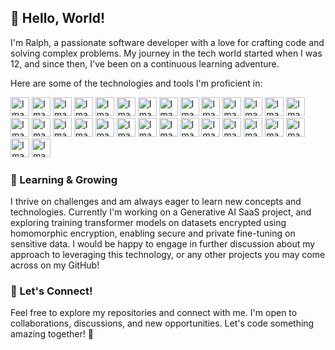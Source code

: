 ## 👋 Hello, World! 

I'm Ralph, a passionate software developer with a love for crafting code and solving complex problems. My journey in the tech world started when I was 12, and since then, I've been on a continuous learning adventure.

Here are some of the technologies and tools I'm proficient in:

<img src="https://user-images.githubusercontent.com/25181517/192158954-f88b5814-d510-4564-b285-dff7d6400dad.png" alt="Image 1" height="30px" style="width: auto;"> <img src="https://user-images.githubusercontent.com/25181517/183898674-75a4a1b1-f960-4ea9-abcb-637170a00a75.png" alt="Image 2" height="30px" style="width: auto;"> <img src="https://user-images.githubusercontent.com/25181517/202896760-337261ed-ee92-4979-84c4-d4b829c7355d.png" alt="Image 3" height="30px" style="width: auto;"> <img src="https://user-images.githubusercontent.com/25181517/189716855-2c69ca7a-5149-4647-936d-780610911353.png" alt="Image 4" height="30px" style="width: auto;"> <img src="https://user-images.githubusercontent.com/25181517/189715289-df3ee512-6eca-463f-a0f4-c10d94a06b2f.png" alt="Image 5" height="30px" style="width: auto;"> <img src="https://user-images.githubusercontent.com/25181517/189716630-fe6c084c-6c66-43af-aa49-64c8aea4a5c2.png" alt="Image 6" height="30px" style="width: auto;"> <img src="https://user-images.githubusercontent.com/25181517/117447155-6a868a00-af3d-11eb-9cfe-245df15c9f3f.png" alt="Image 7" height="30px" style="width: auto;"> <img src="https://user-images.githubusercontent.com/25181517/183890595-779a7e64-3f43-4634-bad2-eceef4e80268.png" alt="Image 8" height="30px" style="width: auto;"> <img src="https://user-images.githubusercontent.com/25181517/183897015-94a058a6-b86e-4e42-a37f-bf92061753e5.png" alt="Image 9" height="30px" style="width: auto;"> <img src="https://user-images.githubusercontent.com/25181517/183890598-19a0ac2d-e88a-4005-a8df-1ee36782fde1.png" alt="Image 10" height="30px" style="width: auto;"> <img src="https://user-images.githubusercontent.com/25181517/183568594-85e280a7-0d7e-4d1a-9028-c8c2209e073c.png" alt="Image 11" height="30px" style="width: auto;"> <img src="https://user-images.githubusercontent.com/25181517/183859966-a3462d8d-1bc7-4880-b353-e2cbed900ed6.png" alt="Image 12" height="30px" style="width: auto;"> <img src="https://user-images.githubusercontent.com/25181517/187896150-cc1dcb12-d490-445c-8e4d-1275cd2388d6.png" alt="Image 13" height="30px" style="width: auto;"> <img src="https://github.com/marwin1991/profile-technology-icons/assets/136815194/5f8c622c-c217-4649-b0a9-7e0ee24bd704" alt="Image 14" height="30px" style="width: auto;"> <img src="https://github.com/marwin1991/profile-technology-icons/assets/62091613/b40892ef-efb8-4b0e-a6b5-d1cfc2f3fc35" alt="Image 15" height="30px" style="width: auto;"> <img src="https://user-images.githubusercontent.com/25181517/117201156-9a724800-adec-11eb-9a9d-3cd0f67da4bc.png" alt="Image 16" height="30px" style="width: auto;"> <img src="https://user-images.githubusercontent.com/25181517/117201470-f6d56780-adec-11eb-8f7c-e70e376cfd07.png" alt="Image 17" height="30px" style="width: auto;"> <img src="https://user-images.githubusercontent.com/25181517/192106073-90fffafe-3562-4ff9-a37e-c77a2da0ff58.png" alt="Image 18" height="30px" style="width: auto;"> <img src="https://user-images.githubusercontent.com/25181517/183423507-c056a6f9-1ba8-4312-a350-19bcbc5a8697.png" alt="Image 19" height="30px" style="width: auto;"> <img src="https://user-images.githubusercontent.com/25181517/183423775-2276e25d-d43d-4e58-890b-edbc88e915f7.png" alt="Image 20" height="30px" style="width: auto;"> <img src="https://user-images.githubusercontent.com/25181517/184117132-9e89a93b-65fb-47c3-91e7-7d0f99e7c066.png" alt="Image 21" height="30px" style="width: auto;"> <img src="https://user-images.githubusercontent.com/25181517/183570228-6a040b9f-3ddf-47a2-a201-743121dac664.png" alt="Image 22" height="30px" style="width: auto;"> <img src="https://user-images.githubusercontent.com/25181517/186150365-da1eccce-6201-487c-8649-45e9e99435fd.png" alt="Image 23" height="30px" style="width: auto;"> <img src="https://user-images.githubusercontent.com/25181517/117208740-bfb78400-adf5-11eb-97bb-09072b6bedfc.png" alt="Image 24" height="30px" style="width: auto;"> <img src="https://user-images.githubusercontent.com/25181517/182884177-d48a8579-2cd0-447a-b9a6-ffc7cb02560e.png" alt="Image 25" height="30px" style="width: auto;"> <img src="https://user-images.githubusercontent.com/25181517/192158606-7c2ef6bd-6e04-47cf-b5bc-da2797cb5bda.png" alt="Image 26" height="30px" style="width: auto;"> <img src="https://user-images.githubusercontent.com/25181517/117207330-263ba280-adf4-11eb-9b97-0ac5b40bc3be.png" alt="Image 27" height="30px" style="width: auto;"> <img src="https://user-images.githubusercontent.com/25181517/182534006-037f08b5-8e7b-4e5f-96b6-5d2a5558fa85.png" alt="Image 28" height="30px" style="width: auto;"> <img src="https://user-images.githubusercontent.com/25181517/223639822-2a01e63a-a7f9-4a39-8930-61431541bc06.png" alt="Image 29" height="30px" style="width: auto;"> <img src="https://user-images.githubusercontent.com/25181517/184103699-d1b83c07-2d83-4d99-9a1e-83bd89e08117.png" alt="Image 30" height="30px" style="width: auto;">

### 🌱 Learning & Growing

I thrive on challenges and am always eager to learn new concepts and technologies. Currently I'm working on a Generative AI SaaS project, and exploring training transformer models on datasets encrypted using homomorphic encryption, enabling secure and private fine-tuning on sensitive data. I would be happy to engage in further discussion about my approach to leveraging this technology, or any other projects you may come across on my GitHub!

### 🤝 Let's Connect!

Feel free to explore my repositories and connect with me. I'm open to collaborations, discussions, and new opportunities. Let's code something amazing together! 🚀
